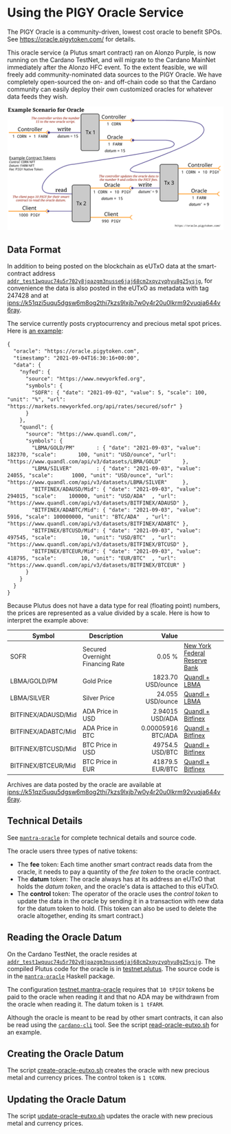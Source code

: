 Using the PIGY Oracle Service
=============================

The PIGY Oracle is a community-driven, lowest cost oracle to benefit SPOs. See https://oracle.pigytoken.com/ for details.

This oracle service (a Plutus smart contract) ran on Alonzo Purple, is now running on the Cardano TestNet, and will migrate to the Cardano MainNet immediately after the Alonzo HFC event. To the extent feasible, we will freely add community-nominated data sources to the PIGY Oracle. We have completely open-sourced the on- and off-chain code so that the Cardano community can easily deploy their own customized oracles for whatever data feeds they wish.

![Example Transaction using the PIGY Oracle](example.png)


Data Format
-----------

In addition to being posted on the blockchain as eUTxO data at the smart-contract address [`addr_test1wquuc74u5r702y8jpazgm3nusse6jaj68cm2xqyzyqhyu8g25ysjg`](https://explorer.cardano-testnet.iohkdev.io/en/address?address=addr_test1wquuc74u5r702y8jpazgm3nusse6jaj68cm2xqyzyqhyu8g25ysjg), for convenience the data is also posted in the eUTxO as metadata with tag 247428 and at [ipns://k51qzi5uqu5dgsw6m8og2thi7kzs9lxjb7w0y4r20u0lkrm92vuqja644v6ray](http://gateway.pinata.cloud/ipns/k51qzi5uqu5dgsw6m8og2thi7kzs9lxjb7w0y4r20u0lkrm92vuqja644v6ray).

The service currently posts cryptocurrency and precious metal spot prices. Here is [an example](https://explorer.cardano-testnet.iohkdev.io/en/transaction?id=4e488b6c986dfb76a3350c1bfd4246b8ec87b29c6a18d0733ca03c633ced5a5c):

    {
      "oracle": "https://oracle.pigytoken.com",
      "timestamp": "2021-09-04T16:30:16+00:00",
      "data": {
        "nyfed": {
          "source": "https://www.newyorkfed.org",
          "symbols": {
            "SOFR": { "date": "2021-09-02", "value": 5, "scale": 100, "unit": "%", "url": "https://markets.newyorkfed.org/api/rates/secured/sofr" }
          }
        },
        "quandl": {
          "source": "https://www.quandl.com/",
          "symbols": {
            "LBMA/GOLD/PM"       : { "date": "2021-09-03", "value": 182370, "scale":       100, "unit": "USD/ounce", "url": "https://www.quandl.com/api/v3/datasets/LBMA/GOLD"       },
            "LBMA/SILVER"        : { "date": "2021-09-03", "value":  24055, "scale":      1000, "unit": "USD/ounce", "url": "https://www.quandl.com/api/v3/datasets/LBMA/SILVER"     },
            "BITFINEX/ADAUSD/Mid": { "date": "2021-09-03", "value": 294015, "scale":    100000, "unit": "USD/ADA"  , "url": "https://www.quandl.com/api/v3/datasets/BITFINEX/ADAUSD" },
            "BITFINEX/ADABTC/Mid": { "date": "2021-09-03", "value":   5916, "scale": 100000000, "unit": "BTC/ADA"  , "url": "https://www.quandl.com/api/v3/datasets/BITFINEX/ADABTC" },
            "BITFINEX/BTCUSD/Mid": { "date": "2021-09-03", "value": 497545, "scale":        10, "unit": "USD/BTC"  , "url": "https://www.quandl.com/api/v3/datasets/BITFINEX/BTCUSD" },
            "BITFINEX/BTCEUR/Mid": { "date": "2021-09-03", "value": 418795, "scale":        10, "unit": "EUR/BTC"  , "url": "https://www.quandl.com/api/v3/datasets/BITFINEX/BTCEUR" }
          }
        }
      }
    }

Because Plutus does not have a data type for real (floating point) numbers, the prices are represented as a value divided by a scale. Here is how to interpret the example above:

| Symbol              | Description                      | Value                    |                                                                                        |
|---------------------|----------------------------------|-------------------------:|----------------------------------------------------------------------------------------|
| SOFR                | Secured Overnight Financing Rate |     0.05       %         | [New York Federal Reserve Bank](https://www.newyorkfed.org)                            |
| LBMA/GOLD/PM        | Gold Price                       |  1823.70       USD/ounce | [Quandl + LBMA](https://www.quandl.com/data/LBMA/GOLD-Gold-Price-London-Fixing)        |
| LBMA/SILVER         | Silver Price                     |    24.055      USD/ounce | [Quandl + LBMA](https://www.quandl.com/data/LBMA/SILVER-Silver-Price-London-Fixing)    |
| BITFINEX/ADAUSD/Mid | ADA Price in USD                 |     2.94015    USD/ADA   | [Quandl + Bitfinex](https://www.quandl.com/data/BITFINEX/ADAUSD-ADA-USD-Exchange-Rate) |
| BITFINEX/ADABTC/Mid | ADA Price in BTC                 |     0.00005916 BTC/ADA   | [Quandl + Bitfinex](https://www.quandl.com/data/BITFINEX/ADABTC-ADA-BTC-Exchange-Rate) |
| BITFINEX/BTCUSD/Mid | BTC Price in USD                 | 49754.5        USD/BTC   | [Quandl + Bitfinex](https://www.quandl.com/data/BITFINEX/BTCUSD-BTC-USD-Exchange-Rate) |
| BITFINEX/BTCEUR/Mid | BTC Price in EUR                 | 41879.5        EUR/BTC   | [Quandl + Bitfinex](https://www.quandl.com/data/BITFINEX/BTCEUR-BTC-EUR-Exchange-Rate) |

Archives are data posted by the oracle are available at [ipns://k51qzi5uqu5dgsw6m8og2thi7kzs9lxjb7w0y4r20u0lkrm92vuqja644v6ray](http://gateway.pinata.cloud/ipns/k51qzi5uqu5dgsw6m8og2thi7kzs9lxjb7w0y4r20u0lkrm92vuqja644v6ray).


Technical Details
-----------------

See [`mantra-oracle`](https://github.com/functionally/mantis-oracle/blob/main/ReadMe.md) for complete technical details and source code.

The oracle users three types of native tokens:

*   The **fee** token: Each time another smart contract reads data from the oracle, it needs to pay a quantity of the *fee token* to the oracle contract.
*   The **datum** token: The oracle always has at its address an eUTxO that holds the *datum token*, and the oracle's data is attached to this eUTxO.
*   The **control** token: The operator of the oracle uses the *control token* to update the data in the oracle by sending it in a transaction with new data for the datum token to hold. (This token can also be used to delete the oracle altogether, ending its smart contract.)


Reading the Oracle Datum
------------------------

On the Cardano TestNet, the oracle resides at [`addr_test1wquuc74u5r702y8jpazgm3nusse6jaj68cm2xqyzyqhyu8g25ysjg`](https://explorer.cardano-testnet.iohkdev.io/en/address?address=addr_test1wquuc74u5r702y8jpazgm3nusse6jaj68cm2xqyzyqhyu8g25ysjg). The compiled Plutus code for the oracle is in [testnet.plutus](testnet.plutus). The source code is in the [`mantra-oracle`](https://github.com/functionally/mantis-oracle/blob/main/ReadMe.md) Haskell package.

The configuration [testnet.mantra-oracle](testnet.mantra-oracle) requires that `10 tPIGY` tokens be paid to the oracle when reading it and that no ADA may be withdrawn from the oracle when reading it. The datum token is `1 tFARM`.

Although the oracle is meant to be read by other smart contracts, it can also be read using the [`cardano-cli`](https://github.com/input-output-hk/cardano-node/blob/master/cardano-cli/README.md) tool. See the script [read-oracle-eutxo.sh](read-oracle-eutxo.sh) for an example.


Creating the Oracle Datum
-------------------------

The script [create-oracle-eutxo.sh](create-oracle-eutxo.sh) creates the oracle with new precious metal and currency prices. The control token is `1 tCORN`.


Updating the Oracle Datum
-------------------------

The script [update-oracle-eutxo.sh](update-oracle-eutxo.sh) updates the oracle with new precious metal and currency prices.
